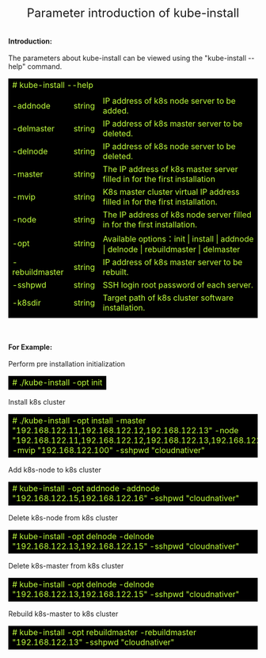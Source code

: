 <center><font size=5>Parameter introduction of kube-install</font></center><br>
<br>
<b>Introduction:</b><br>
<br>
The parameters about kube-install can be viewed using the "kube-install --help" command. <br>
<table width=100%>
<tr><td colspan="3" bgcolor=#000000><font color=#C0FF3E># kube-install --help</font></td></tr>
<tr><td colspan="3" bgcolor=#000000></td></tr>
<tr><td bgcolor=#000000><font color=#C0FF3E>-addnode</font></td><td bgcolor=#000000><font color=#C0FF3E> string </font></td><td bgcolor=#000000><font color=#C0FF3E>IP address of k8s node server to be added.</font></td></tr>
<tr><td bgcolor=#000000><font color=#C0FF3E>-delmaster</font></td><td bgcolor=#000000><font color=#C0FF3E> string </font></td><td bgcolor=#000000><font color=#C0FF3E>IP address of k8s master server to be deleted.</font></td></tr>
<tr><td bgcolor=#000000><font color=#C0FF3E>-delnode</font></td><td bgcolor=#000000><font color=#C0FF3E> string </font></td><td bgcolor=#000000><font color=#C0FF3E>IP address of k8s node server to be deleted.</font></td></tr>
<tr><td bgcolor=#000000><font color=#C0FF3E>-master</font></td><td bgcolor=#000000><font color=#C0FF3E> string </font></td><td bgcolor=#000000><font color=#C0FF3E>The IP address of k8s master server filled in for the first installation</font></td></tr>
<tr><td bgcolor=#000000><font color=#C0FF3E>-mvip</font></td><td bgcolor=#000000><font color=#C0FF3E> string </font></td><td bgcolor=#000000><font color=#C0FF3E>K8s master cluster virtual IP address filled in for the first installation.</font></td></tr>
<tr><td bgcolor=#000000><font color=#C0FF3E>-node</font></td><td bgcolor=#000000><font color=#C0FF3E> string </font></td><td bgcolor=#000000><font color=#C0FF3E>The IP address of k8s node server filled in for the first installation.</font></td></tr>
<tr><td bgcolor=#000000><font color=#C0FF3E>-opt</font></td><td bgcolor=#000000><font color=#C0FF3E> string </font></td><td bgcolor=#000000><font color=#C0FF3E>Available options：init | install | addnode | delnode | rebuildmaster | delmaster</font></td></tr>
<tr><td bgcolor=#000000><font color=#C0FF3E>-rebuildmaster</font></td><td bgcolor=#000000><font color=#C0FF3E> string </font></td><td bgcolor=#000000><font color=#C0FF3E>IP address of k8s master server to be rebuilt.</font></td></tr>
<tr><td bgcolor=#000000><font color=#C0FF3E>-sshpwd</font></td><td bgcolor=#000000><font color=#C0FF3E> string </font></td><td bgcolor=#000000><font color=#C0FF3E>SSH login root password of each server.</font></td></tr>
<tr><td bgcolor=#000000><font color=#C0FF3E>-k8sdir</font></td><td bgcolor=#000000><font color=#C0FF3E> string </font></td><td bgcolor=#000000><font color=#C0FF3E>Target path of k8s cluster software installation.</font></
td></tr>
<tr><td colspan="3" bgcolor=#000000></td></tr>
</table>
<br>
<br>
<b>For Example:</b><br>
<br>
Perform pre installation initialization<br>
<table>
<tr><td bgcolor=#000000><font color=#C0FF3E># ./kube-install -opt init</font></td></tr>
</table>
Install k8s cluster<br>
<table>
<tr><td bgcolor=#000000><font color=#C0FF3E># ./kube-install -opt install -master "192.168.122.11,192.168.122.12,192.168.122.13" -node "192.168.122.11,192.168.122.12,192.168.122.13,192.168.122.14" -mvip "192.168.122.100" -sshpwd "cloudnativer"</font></td></tr>
</table>
Add k8s-node to k8s cluster<br>
<table>
<tr><td bgcolor=#000000><font color=#C0FF3E># kube-install -opt addnode -addnode "192.168.122.15,192.168.122.16" -sshpwd "cloudnativer"</font></td></tr>
</table>
Delete k8s-node from k8s cluster<br>
<table>
<tr><td bgcolor=#000000><font color=#C0FF3E># kube-install -opt delnode -delnode "192.168.122.13,192.168.122.15" -sshpwd "cloudnativer"</font></td></tr>
</table>
Delete k8s-master from k8s cluster<br>
<table>
<tr><td bgcolor=#000000><font color=#C0FF3E># kube-install -opt delnode -delnode "192.168.122.13,192.168.122.15" -sshpwd "cloudnativer"</font></td></tr>
</table>
Rebuild k8s-master to k8s cluster<br>
<table>
<tr><td bgcolor=#000000><font color=#C0FF3E># kube-install -opt rebuildmaster -rebuildmaster "192.168.122.13" -sshpwd "cloudnativer"</font></td></tr>
</table>
<br>
<br>
<br>





